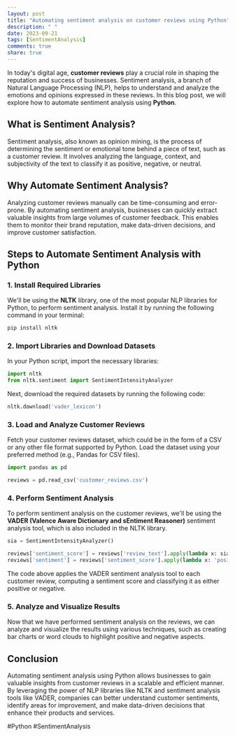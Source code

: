 ```yaml
---
layout: post
title: "Automating sentiment analysis on customer reviews using Python"
description: " "
date: 2023-09-21
tags: [SentimentAnalysis]
comments: true
share: true
---
```


In today's digital age, **customer reviews** play a crucial role in shaping the reputation and success of businesses. Sentiment analysis, a branch of Natural Language Processing (NLP), helps to understand and analyze the emotions and opinions expressed in these reviews. In this blog post, we will explore how to automate sentiment analysis using **Python**.

## What is Sentiment Analysis?

Sentiment analysis, also known as opinion mining, is the process of determining the sentiment or emotional tone behind a piece of text, such as a customer review. It involves analyzing the language, context, and subjectivity of the text to classify it as positive, negative, or neutral.

## Why Automate Sentiment Analysis?

Analyzing customer reviews manually can be time-consuming and error-prone. By automating sentiment analysis, businesses can quickly extract valuable insights from large volumes of customer feedback. This enables them to monitor their brand reputation, make data-driven decisions, and improve customer satisfaction.

## Steps to Automate Sentiment Analysis with Python

### 1. Install Required Libraries

We'll be using the **NLTK** library, one of the most popular NLP libraries for Python, to perform sentiment analysis. Install it by running the following command in your terminal:

```python
pip install nltk
```

### 2. Import Libraries and Download Datasets

In your Python script, import the necessary libraries:

```python
import nltk
from nltk.sentiment import SentimentIntensityAnalyzer
```

Next, download the required datasets by running the following code:

```python
nltk.download('vader_lexicon')
```

### 3. Load and Analyze Customer Reviews

Fetch your customer reviews dataset, which could be in the form of a CSV or any other file format supported by Python. Load the dataset using your preferred method (e.g., Pandas for CSV files).

```python
import pandas as pd

reviews = pd.read_csv('customer_reviews.csv')
```

### 4. Perform Sentiment Analysis

To perform sentiment analysis on the customer reviews, we'll be using the **VADER (Valence Aware Dictionary and sEntiment Reasoner)** sentiment analysis tool, which is also included in the NLTK library.

```python
sia = SentimentIntensityAnalyzer()

reviews['sentiment_score'] = reviews['review_text'].apply(lambda x: sia.polarity_scores(x)['compound'])
reviews['sentiment'] = reviews['sentiment_score'].apply(lambda x: 'positive' if x >=0 else 'negative')
```

The code above applies the VADER sentiment analysis tool to each customer review, computing a sentiment score and classifying it as either positive or negative.

### 5. Analyze and Visualize Results

Now that we have performed sentiment analysis on the reviews, we can analyze and visualize the results using various techniques, such as creating bar charts or word clouds to highlight positive and negative aspects.

## Conclusion

Automating sentiment analysis using Python allows businesses to gain valuable insights from customer reviews in a scalable and efficient manner. By leveraging the power of NLP libraries like NLTK and sentiment analysis tools like VADER, companies can better understand customer sentiments, identify areas for improvement, and make data-driven decisions that enhance their products and services.

#Python #SentimentAnalysis